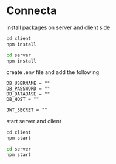 # Connecta

install packages on server and client side

```bash
cd client
npm install
```

```bash
cd server
npm install
```

create .env file and add the following

```.env
DB_USERNAME = ""
DB_PASSWORD = ""
DB_DATABASE = ""
DB_HOST = ""

JWT_SECRET = ""
```

start server and client

```bash
cd client
npm start
```

```bash
cd server
npm start
```
